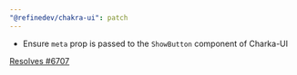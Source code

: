 ```yaml
---
"@refinedev/chakra-ui": patch
---
```


- Ensure `meta` prop is passed to the `ShowButton` component of Charka-UI

[Resolves #6707](https://github.com/refinedev/refine/issues/6707)
